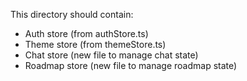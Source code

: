 This directory should contain:

- Auth store (from authStore.ts)
- Theme store (from themeStore.ts)
- Chat store (new file to manage chat state)
- Roadmap store (new file to manage roadmap state)